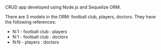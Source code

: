 CRUD app developed using Node.js and Sequelize ORM.

There are 3 models in the ORM: football club, players, doctors.
They have the following references:
- N:1 - football club : players   
- N:1 - football club : doctors
- N:N - players : doctors
